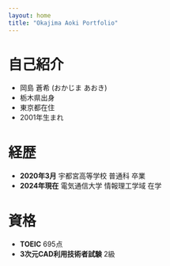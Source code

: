```yaml
---
layout: home
title: "Okajima Aoki Portfolio"
---
```


# 自己紹介
- 岡島 蒼希 (おかじま あおき)
- 栃木県出身
- 東京都在住
- 2001年生まれ

# 経歴
- **2020年3月** 宇都宮高等学校 普通科 卒業
- **2024年現在** 電気通信大学 情報理工学域 在学


# 資格
- **TOEIC** 695点
- **3次元CAD利用技術者試験** 2級